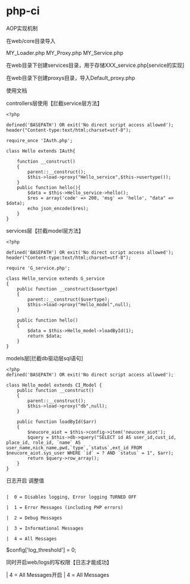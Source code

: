 # php-ci

AOP实现机制

在web/core目录导入

MY_Loader.php
MY_Proxy.php
MY_Service.php

在web目录下创建services目录，用于存储XXX_service.php[service的实现]

在web目录下创建proxys目录，导入Default_proxy.php

使用文档

controllers层使用【拦截service层方法】

```
<?php

defined('BASEPATH') OR exit('No direct script access allowed');
header("Content-type:text/html;charset=utf-8");

require_once 'IAuth.php';

class Hello extends IAuth{
    
    function __construct()
    {
        parent::__construct();
        $this->load->proxy("Hello_service",$this->usertype());
    }
    public function hello(){
        $data = $this->Hello_service->hello();
        $res = array('code' => 200, 'msg' => 'hello', "data" => $data);
        echo json_encode($res);
    }
}
```

services层【拦截model层方法】

```
<?php

defined('BASEPATH') OR exit('No direct script access allowed');
header("Content-type:text/html;charset=utf-8");

require 'G_service.php';

class Hello_service extends G_service
{
    public function __construct($usertype)
    {
        parent::__construct($usertype);
        $this->load->proxy("Hello_model",null);
    }
    
    public function hello()
    {
        $data = $this->Hello_model->loadById(1);
        return $data;
    }
}

```

models层[拦截db驱动层sql语句]

```
<?php
defined('BASEPATH') OR exit('No direct script access allowed');

class Hello_model extends CI_Model {
    public function __construct()
    {
        parent::__construct();
        $this->load->proxy("db",null);
    }

    public function loadById($arr)
    {
        $neucore_aiot = $this->config->item('neucore_aiot');
        $query = $this->db->query("SELECT id AS user_id,cust_id, place_id, role_id, `name` AS user_name,nick_name,pwd,`type`,`status`,ext_id FROM $neucore_aiot.sys_user WHERE `id` = ? AND `status` = 1", $arr);
        return $query->row_array();
    }
}
```

日志开启
调整值
 ```
 
 |	0 = Disables logging, Error logging TURNED OFF
 
 |	1 = Error Messages (including PHP errors)
 
 |	2 = Debug Messages
 
 |	3 = Informational Messages
 
 |	4 = All Messages
 
 ```
$config['log_threshold'] = 0;

同时开启web/logs的写权限【日志才能成功】

 |	4 = All Messages开启
 |	4 = All Messages
